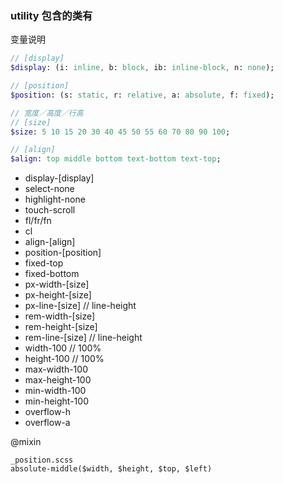 ### utility 包含的类有

变量说明
```sass
// [display]
$display: (i: inline, b: block, ib: inline-block, n: none);

// [position]
$position: (s: static, r: relative, a: absolute, f: fixed);

// 宽度／高度／行高
// [size]
$size: 5 10 15 20 30 40 45 50 55 60 70 80 90 100;

// [align]
$align: top middle bottom text-bottom text-top;
```

+ display-[display]
+ select-none
+ highlight-none
+ touch-scroll
+ fl/fr/fn
+ cl
+ align-[align]
+ position-[position]
+ fixed-top
+ fixed-bottom
+ px-width-[size]
+ px-height-[size]
+ px-line-[size]    // line-height
+ rem-width-[size]
+ rem-height-[size]
+ rem-line-[size]   // line-height
+ width-100     // 100%
+ height-100    // 100%
+ max-width-100 
+ max-height-100
+ min-width-100
+ min-height-100
+ overflow-h
+ overflow-a

@mixin

```
_position.scss
absolute-middle($width, $height, $top, $left)
```